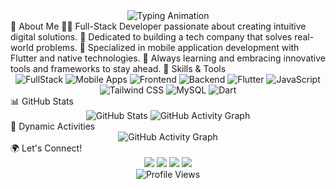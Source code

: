 <div align="center"> <img src="https://readme-typing-svg.herokuapp.com?font=Fira+Code&weight=500&size=24&pause=1000&color=F77B00&width=500&lines=Hi+there!+I'm+Dawit-Jogora+👋;Full-Stack+Developer+%7C+Tech+Entrepreneur;Specializing+in+Frontend%2C+Backend%2C+%26+Mobile+Apps;" alt="Typing Animation" /> </div>
🌟 About Me
👨‍💻 Full-Stack Developer passionate about creating intuitive digital solutions.
🎯 Dedicated to building a tech company that solves real-world problems.
📱 Specialized in mobile application development with Flutter and native technologies.
🌱 Always learning and embracing innovative tools and frameworks to stay ahead.
🚀 Skills & Tools
<div align="center"> <img src="https://img.shields.io/badge/FullStack-FF5733?style=for-the-badge&logo=javascript&logoColor=white" alt="FullStack" /> <img src="https://img.shields.io/badge/Mobile%20Apps-28A745?style=for-the-badge&logo=android&logoColor=white" alt="Mobile Apps" /> <img src="https://img.shields.io/badge/Frontend-61DAFB?style=for-the-badge&logo=react&logoColor=black" alt="Frontend" /> <img src="https://img.shields.io/badge/Backend-6C757D?style=for-the-badge&logo=node.js&logoColor=white" alt="Backend" /> <img src="https://img.shields.io/badge/Flutter-02569B?style=for-the-badge&logo=flutter&logoColor=white" alt="Flutter" /> <img src="https://img.shields.io/badge/JavaScript-F7DF1E?style=for-the-badge&logo=javascript&logoColor=black" alt="JavaScript" /> <img src="https://img.shields.io/badge/Tailwind%20CSS-38B2AC?style=for-the-badge&logo=tailwind-css&logoColor=white" alt="Tailwind CSS" /> <img src="https://img.shields.io/badge/MySQL-4479A1?style=for-the-badge&logo=mysql&logoColor=white" alt="MySQL" /> <img src="https://img.shields.io/badge/Dart-0175C2?style=for-the-badge&logo=dart&logoColor=white" alt="Dart" /> </div>
📊 GitHub Stats
<div align="center"> <img src="https://github-readme-stats.vercel.app/api?username=jogoraa&show_icons=true&theme=radical&count_private=true" alt="GitHub Stats" /> <img src="https://github-readme-activity-graph.cyclic.app/graph?username=jogoraa&theme=rogue&hide_border=true&area=true" alt="GitHub Activity Graph" /> </div>
🎨 Dynamic Activities
<div align="center"> <img src="https://github-readme-activity-graph.cyclic.app/graph?username=jogoraa&theme=rogue&hide_border=true&area=true" alt="GitHub Activity Graph" /> </div>
🌍 Let's Connect!
<div align="center"> <a href="#"><img src="https://img.shields.io/badge/Portfolio-Visit-orange?style=for-the-badge" /></a> <a href="#"><img src="https://img.shields.io/badge/LinkedIn-0077B5?style=for-the-badge&logo=linkedin&logoColor=white" /></a> <a href="#"><img src="https://img.shields.io/badge/GitHub-100000?style=for-the-badge&logo=github&logoColor=white" /></a> <a href="#"><img src="https://img.shields.io/badge/Email-D14836?style=for-the-badge&logo=gmail&logoColor=white" /></a> </div>
<div align="center"> <img src="https://komarev.com/ghpvc/?username=david&style=for-the-badge" alt="Profile Views" /> </div>
